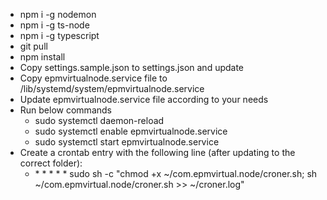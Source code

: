 * npm i -g nodemon
* npm i -g ts-node
* npm i -g typescript
* git pull
* npm install
* Copy settings.sample.json to settings.json and update
* Copy epmvirtualnode.service file to /lib/systemd/system/epmvirtualnode.service
* Update epmvirtualnode.service file according to your needs
* Run below commands
	* sudo systemctl daemon-reload
	* sudo systemctl enable epmvirtualnode.service
	* sudo systemctl start epmvirtualnode.service
* Create a crontab entry with the following line (after updating to the correct folder):
	* \* \* \* \* \* sudo sh -c "chmod +x ~/com.epmvirtual.node/croner.sh;  sh ~/com.epmvirtual.node/croner.sh  >> ~/croner.log"
